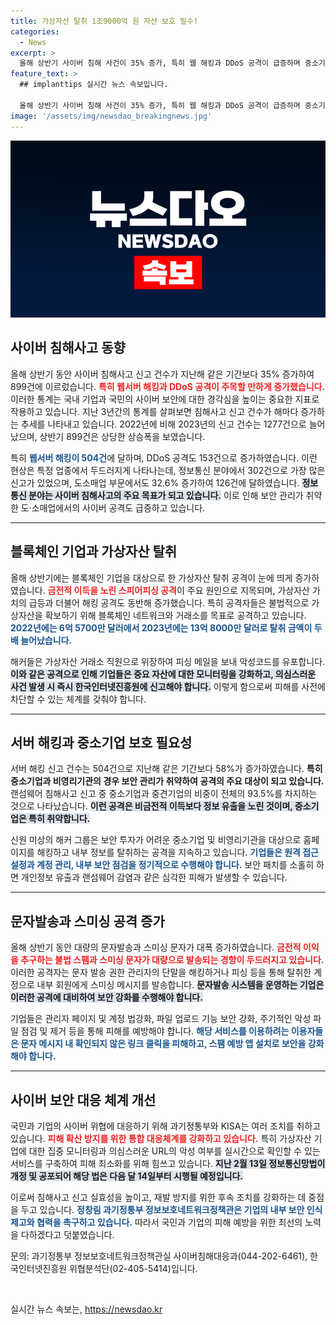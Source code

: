 ```yaml
---
title: 가상자산 탈취 1조9000억 원 자산 보호 필수!
categories:
  - News
excerpt: >
  올해 상반기 사이버 침해 사건이 35% 증가, 특히 웹 해킹과 DDoS 공격이 급증하며 중소기업과 비영리기관이 주된 타깃이 되었습니다. 블록체인 기업도 피해를 입고 있어 기업 보안 강화가 절실합니다.
feature_text: >
  ## implanttips 실시간 뉴스 속보입니다.

  올해 상반기 사이버 침해 사건이 35% 증가, 특히 웹 해킹과 DDoS 공격이 급증하며 중소기업과 비영리기관이 주된 타깃이 되었습니다. 블록체인 기업도 피해를 입고 있어 기업 보안 강화가 절실합니다.
image: '/assets/img/newsdao_breakingnews.jpg'
---
```


<p><img src="/assets/img/newsdao_breakingnews.jpg" alt="implanttips 속보" /></p>

<h2 data-ke-size="size26">사이버 침해사고 동향</h2>

<p data-ke-size="size16">올해 상반기 동안 사이버 침해사고 신고 건수가 지난해 같은 기간보다 35% 증가하여 899건에 이르렀습니다. <b><span style="color: #ee2323;">특히 웹서버 해킹과 DDoS 공격이 주목할 만하게 증가했습니다.</span></b> 이러한 통계는 국내 기업과 국민의 사이버 보안에 대한 경각심을 높이는 중요한 지표로 작용하고 있습니다. 지난 3년간의 통계를 살펴보면 침해사고 신고 건수가 해마다 증가하는 추세를 나타내고 있습니다. 2022년에 비해 2023년의 신고 건수는 1277건으로 늘어났으며, 상반기 899건은 상당한 상승폭을 보였습니다.</p>

<p data-ke-size="size16">특히 <b><span style="color: #1a5490;">웹서버 해킹이 504건</span></b>에 달하며, DDoS 공격도 153건으로 증가하였습니다. 이런 현상은 특정 업종에서 두드러지게 나타나는데, 정보통신 분야에서 302건으로 가장 많은 신고가 있었으며, 도소매업 부문에서도 32.6% 증가하여 126건에 달하였습니다. <b><span style="background-color: #21538527;">정보통신 분야는 사이버 침해사고의 주요 목표가 되고 있습니다.</span></b> 이로 인해 보안 관리가 취약한 도·소매업에서의 사이버 공격도 급증하고 있습니다.</p>

<hr>

<h2 data-ke-size="size26">블록체인 기업과 가상자산 탈취</h2>

<p data-ke-size="size16">올해 상반기에는 블록체인 기업을 대상으로 한 가상자산 탈취 공격이 눈에 띄게 증가하였습니다. <b><span style="color: #ee2323;">금전적 이득을 노린 스피어피싱 공격</span></b>이 주요 원인으로 지목되며, 가상자산 가치의 급등과 더불어 해킹 공격도 동반해 증가했습니다. 특히 공격자들은 불법적으로 가상자산을 확보하기 위해 블록체인 네트워크와 거래소를 목표로 공격하고 있습니다. <b><span style="color: #1a5490;">2022년에는 6억 5700만 달러에서 2023년에는 13억 8000만 달러로 탈취 금액이 두 배 늘어났습니다.</span></b></p>

<p data-ke-size="size16">해커들은 가상자산 거래소 직원으로 위장하여 피싱 메일을 보내 악성코드를 유포합니다. <b><span style="background-color: #21538527;">이와 같은 공격으로 인해 기업들은 중요 자산에 대한 모니터링을 강화하고, 의심스러운 사건 발생 시 즉시 한국인터넷진흥원에 신고해야 합니다.</span></b> 이렇게 함으로써 피해를 사전에 차단할 수 있는 체계를 갖춰야 합니다.</p>

<hr>

<h2 data-ke-size="size26">서버 해킹과 중소기업 보호 필요성</h2>

<p data-ke-size="size16">서버 해킹 신고 건수는 504건으로 지난해 같은 기간보다 58%가 증가하였습니다. <b><span style="ee2323;">특히 중소기업과 비영리기관의 경우 보안 관리가 취약하여 공격의 주요 대상이 되고 있습니다.</span></b> 랜섬웨어 침해사고 신고 중 중소기업과 중견기업의 비중이 전체의 93.5%를 차지하는 것으로 나타났습니다. <b><span style="background-color: #21538527;">이런 공격은 비금전적 이득보다 정보 유출을 노린 것이며, 중소기업은 특히 취약합니다.</span></b></p>

<p data-ke-size="size16">신원 미상의 해커 그룹은 보안 투자가 어려운 중소기업 및 비영리기관을 대상으로 홈페이지를 해킹하고 내부 정보를 탈취하는 공격을 지속하고 있습니다. <b><span style="color: #1a5490;">기업들은 원격 접근 설정과 계정 관리, 내부 보안 점검을 정기적으로 수행해야 합니다.</span></b> 보안 패치를 소홀히 하면 개인정보 유출과 랜섬웨어 감염과 같은 심각한 피해가 발생할 수 있습니다.</p>

<hr>

<h2 data-ke-size="size26">문자발송과 스미싱 공격 증가</h2>

<p data-ke-size="size16">올해 상반기 동안 대량의 문자발송과 스미싱 문자가 대폭 증가하였습니다. <b><span style="color: #ee2323;">금전적 이익을 추구하는 불법 스팸과 스미싱 문자가 대량으로 발송되는 경향이 두드러지고 있습니다.</span></b> 이러한 공격자는 문자 발송 권한 관리자의 단말을 해킹하거나 피싱 등을 통해 탈취한 계정으로 내부 회원에게 스미싱 메시지를 발송합니다. <b><span style="background-color: #21538527;">문자발송 시스템을 운영하는 기업은 이러한 공격에 대비하여 보안 강화를 수행해야 합니다.</span></b></p>

<p data-ke-size="size16">기업들은 관리자 페이지 및 계정 법강화, 파일 업로드 기능 보안 강화, 주기적인 악성 파일 점검 및 제거 등을 통해 피해를 예방해야 합니다. <b><span style="color: #1a5490;">해당 서비스를 이용하려는 이용자들은 문자 메시지 내 확인되지 않은 링크 클릭을 피해하고, 스팸 예방 앱 설치로 보안을 강화해야 합니다.</span></b></p>

<hr>

<h2 data-ke-size="size26">사이버 보안 대응 체계 개선</h2>

<p data-ke-size="size16">국민과 기업의 사이버 위협에 대응하기 위해 과기정통부와 KISA는 여러 조치를 취하고 있습니다. <b><span style="color: #ee2323;">피해 확산 방지를 위한 통합 대응체계를 강화하고 있습니다.</span></b> 특히 가상자산 기업에 대한 집중 모니터링과 의심스러운 URL의 악성 여부를 실시간으로 확인할 수 있는 서비스를 구축하여 피해 최소화를 위해 힘쓰고 있습니다. <b><span style="background-color: #21538527;">지난 2월 13일 정보통신망법이 개정 및 공포되어 해당 법은 다음 달 14일부터 시행될 예정입니다.</span></b></p>

<p data-ke-size="size16">이로써 침해사고 신고 실효성을 높이고, 재발 방지를 위한 후속 조치를 강화하는 데 중점을 두고 있습니다. <b><span style="color: #1a5490;">정창림 과기정통부 정보보호네트워크정책관은 기업의 내부 보안 인식 제고와 협력을 촉구하고 있습니다.</span></b> 따라서 국민과 기업의 피해 예방을 위한 최선의 노력을 다하겠다고 덧붙였습니다.</p>

<p data-ke-size="size16">문의: 과기정통부 정보보호네트워크정책관실 사이버침해대응과(044-202-6461), 한국인터넷진흥원 위협분석단(02-405-5414)입니다.</p>

<p data-ke-size="size16">&nbsp;</p>
실시간 뉴스 속보는, <a href="https://newsdao.kr" rel="dofollow">https://newsdao.kr</a>


